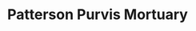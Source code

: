 ---
title: "Patterson Purvis Mortuary"
url: /mansfield/patterson-purvis-mortuary/
shop: Bestattungen
---